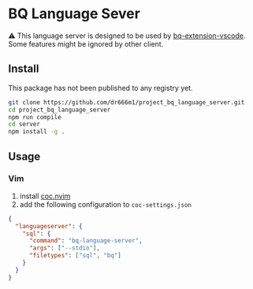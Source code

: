 # BQ Language Sever
⚠️ This language server is designed to be used by [bq-extension-vscode](https://github.com/dr666m1/project_bq_extension_vscode).
Some features might be ignored by other client.

## Install
This package has not been published to any registry yet.

```bash
git clone https://github.com/dr666m1/project_bq_language_server.git
cd project_bq_language_server
npm run compile
cd server
npm install -g .
```

## Usage
### Vim
1. install [coc.nvim](https://github.com/neoclide/coc.nvim)
2. add the following configuration to `coc-settings.json`

```json
{
  "languageserver": {
    "sql": {
      "command": "bq-language-server",
      "args": ["--stdio"],
      "filetypes": ["sql", "bq"]
    }
  }
}
```

